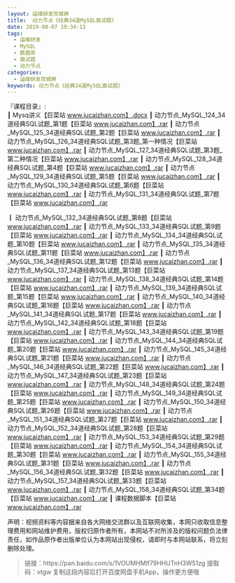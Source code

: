```yaml
---
layout: 运维研发攻城狮
title:  动力节点《经典34道MySQL面试题》
date: 2019-08-07 19:34:13
tags:
  - 运维研发
  - MySQL
  - 数据库
  - 面试题
  - 动力节点
categories:
  - 运维研发攻城狮
keywords: 动力节点《经典34道MySQL面试题》
---
```

『课程目录』:  
┃  Mysq讲义【巨菜站 www.jucaizhan.com】.docx
┃  动力节点_MySQL_124_34道经典SQL试题_第1题【巨菜站 www.jucaizhan.com】.rar
┃  动力节点_MySQL_125_34道经典SQL试题_第2题【巨菜站 www.jucaizhan.com】.rar
┃  动力节点_MySQL_126_34道经典SQL试题_第3题_第一种情况【巨菜站 www.jucaizhan.com】.rar
┃  动力节点_MySQL_127_34道经典SQL试题_第3题_第二种情况【巨菜站 www.jucaizhan.com】.rar
┃  动力节点_MySQL_128_34道经典SQL试题_第4题【巨菜站 www.jucaizhan.com】.rar
┃  动力节点_MySQL_129_34道经典SQL试题_第5题【巨菜站 www.jucaizhan.com】.rar
┃  动力节点_MySQL_130_34道经典SQL试题_第6题【巨菜站 www.jucaizhan.com】.rar
┃  动力节点_MySQL_131_34道经典SQL试题_第7题【巨菜站 www.jucaizhan.com】.rar
<!-- more --> 
┃  动力节点_MySQL_132_34道经典SQL试题_第8题【巨菜站 www.jucaizhan.com】.rar
┃  动力节点_MySQL_133_34道经典SQL试题_第9题【巨菜站 www.jucaizhan.com】.rar
┃  动力节点_MySQL_134_34道经典SQL试题_第10题【巨菜站 www.jucaizhan.com】.rar
┃  动力节点_MySQL_135_34道经典SQL试题_第11题【巨菜站 www.jucaizhan.com】.rar
┃  动力节点_MySQL_136_34道经典SQL试题_第12题【巨菜站 www.jucaizhan.com】.rar
┃  动力节点_MySQL_137_34道经典SQL试题_第13题【巨菜站 www.jucaizhan.com】.rar
┃  动力节点_MySQL_138_34道经典SQL试题_第14题【巨菜站 www.jucaizhan.com】.rar
┃  动力节点_MySQL_139_34道经典SQL试题_第15题【巨菜站 www.jucaizhan.com】.rar
┃  动力节点_MySQL_140_34道经典SQL试题_第16题【巨菜站 www.jucaizhan.com】.rar
┃  动力节点_MySQL_141_34道经典SQL试题_第17题【巨菜站 www.jucaizhan.com】.rar
┃  动力节点_MySQL_142_34道经典SQL试题_第18题【巨菜站 www.jucaizhan.com】.rar
┃  动力节点_MySQL_143_34道经典SQL试题_第19题【巨菜站 www.jucaizhan.com】.rar
┃  动力节点_MySQL_144_34道经典SQL试题_第20题【巨菜站 www.jucaizhan.com】.rar
┃  动力节点_MySQL_145_34道经典SQL试题_第21题【巨菜站 www.jucaizhan.com】.rar
┃  动力节点_MySQL_146_34道经典SQL试题_第22题【巨菜站 www.jucaizhan.com】.rar
┃  动力节点_MySQL_147_34道经典SQL试题_第23题【巨菜站 www.jucaizhan.com】.rar
┃  动力节点_MySQL_148_34道经典SQL试题_第24题【巨菜站 www.jucaizhan.com】.rar
┃  动力节点_MySQL_149_34道经典SQL试题_第25题【巨菜站 www.jucaizhan.com】.rar
┃  动力节点_MySQL_150_34道经典SQL试题_第26题【巨菜站 www.jucaizhan.com】.rar
┃  动力节点_MySQL_151_34道经典SQL试题_第27题【巨菜站 www.jucaizhan.com】.rar
┃  动力节点_MySQL_152_34道经典SQL试题_第28题【巨菜站 www.jucaizhan.com】.rar
┃  动力节点_MySQL_153_34道经典SQL试题_第29题【巨菜站 www.jucaizhan.com】.rar
┃  动力节点_MySQL_154_34道经典SQL试题_第30题【巨菜站 www.jucaizhan.com】.rar
┃  动力节点_MySQL_155_34道经典SQL试题_第31题【巨菜站 www.jucaizhan.com】.rar
┃  动力节点_MySQL_156_34道经典SQL试题_第32题【巨菜站 www.jucaizhan.com】.rar
┃  动力节点_MySQL_157_34道经典SQL试题_第33题【巨菜站 www.jucaizhan.com】.rar
┃  动力节点_MySQL_158_34道经典SQL试题_第34题【巨菜站 www.jucaizhan.com】.rar
┃  课程数据脚本【巨菜站 www.jucaizhan.com】.rar

<div class="post-copyright">
    <div class="post-copyright__author">
      <span class="post-copyright-meta">声明：视频资料等内容据来自各大网络交流群以及互联网收集，本网只收取信息整理费用和网站维护费用，版权归原作者所有，本网站不对所涉及的版权问题负法律责任，如作品原作者出版单位认为本网站出现侵权，请即时与本网站联系，将立刻删除处理。 </span>
    </div>
</div>

<blockquote class="blockquote-center">
链接：https://pan.baidu.com/s/1VOUMHMlf79HHUTnH3W51zg 
提取码：vtgw 
复制这段内容后打开百度网盘手机App，操作更方便哦
</blockquote>

